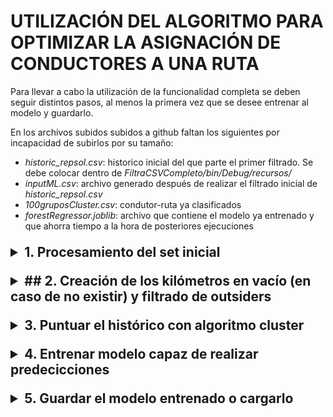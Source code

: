 # UTILIZACIÓN DEL ALGORITMO PARA OPTIMIZAR LA ASIGNACIÓN DE CONDUCTORES A UNA RUTA      
Para llevar a cabo la utilización de la funcionalidad completa se deben seguir distintos pasos, al menos la primera vez que se desee entrenar al modelo y guardarlo.

En los archivos subidos subidos a github faltan los siguientes por incapacidad de subirlos por su tamaño:

- <I>historic_repsol.csv</I>: historico inicial del que parte el primer filtrado. Se debe colocar dentro de <I>FiltraCSVCompleto/bin/Debug/recursos/</I>
- <I>inputML.csv</I>: archivo generado después de realizar el filtrado inicial de <I>historic_repsol.csv</I>
- <I>100gruposCluster.csv</I>: condutor-ruta ya clasificados
- <I>forestRegressor.joblib</I>: archivo que contiene el modelo ya entrenado y que ahorra tiempo a la hora de posteriores ejecuciones

<details>
    <summary style="font-size:1.5em; font-weight:bold; margin-top:1em;">1. Procesamiento del set inicial</summary>
    Se realiza con el proyecto en .NET <I>FiltraCSVCompleto</I> que tarda alrededor de una hora en procesar todo el <I>historic_repsol.csv</I> y generar otro csv (normalmente denominado <I>inputML.csv</I>). Ambos archivos deberán estar en la carpta del proyecto <I>/bin/Debug/recursos/</I>.
</details>

<details>
    <summary style="font-size:1.5em; font-weight:bold; margin-top:1em;">## 2. Creación de los kilómetros en vacío (en caso de no existir) y filtrado de outsiders</summary>
    En caso de no tener los datos de kilómetros en vacío, se deben generar sintéticamente para el posterior modelado. Se necesita el archivo de <I>./recursos/inputML.csv</I> y se genera el archivo <I>./recursos/conKMsVacio.csv</I> y se utiliza el archivo <I>./generarKmsVacio.ipynb</I>. El tiempo de ejecución es breve.
</details>

<details>
    <summary style="font-size:1.5em; font-weight:bold; margin-top:1em;">3. Puntuar el histórico con algoritmo cluster</summary>
    Este archivo consigue generar una puntuación para todas las entradas de <I>./recursos/generaKMsVacio.csv</I> creando un archivo al cual se puede personalizar el nombre (normalmente <I>XgruposCluster.csv</I> siendo <I>X</I> sustituido por el numero de grupos que se han generado (parámetro configurable), por ejemplo, <I>./recursos/100gruposCluster.csv</I>). Además se puede cambiar la ponderación o importancia que tendrá cada característica dentro del modelo. También incluye ciertas visualizaciones de características a las que el ususario debe decidir si visualizarlas por su tiempo de ejecución
</details>

<details>
    <summary style="font-size:1.5em; font-weight:bold; margin-top:1em;">4. Entrenar modelo capaz de realizar predecicciones</summary>
    Este proceso es el entrenamiento final del algoritmo. Se realiza con el archivo <I>./supervisado.ipynb</I> y necesita el archivo previamente genereado, <I>./recursos/100gruposCluster.csv</I> o el nombre asignado. También guarda distintos archivos para su posterior uso sin la necesidad de realizar todo el proceso de entrenamiento:
    <ul>
    <li>Modelo entrenado: personalizable en los parámetros pero será un archivo .joblib. <I>forestRegressor.joblib</I> por ejemplo.</li>
    <li><I>conductores.csv</I>: contiene todos los identificadores de los conductores</li>
    <li>paradasCarga.csv<I></I>: contiene todos los identificadores de las paradas de carga que se han usado en el entrenamiento. Posteriormente se añadirán las coordenadas de cada parada</li>
    <li>paradasDescarga.csv<I></I>: contiene todos los identificadores de las paradas de descarga que se han usado en el entrenamiento. Posteriormente se añadirán las coordenadas de cada parada</li>
    </ul> 
    Además se puede visualizar el rendimiento del modelo en dos situciones:
    <ol>
    <li>Asignando una puntuación a todos los conductores existentes para una ruta concreta. Los kilómetros en vacío para cada conductor son generados aleatoriamente, además incluye valores con los que no ha sido entrenado el algoritmo para ver su rendimiento.</li>
    <li>Analizando como evoluciona la puntuacion de un condutor concreto para una ruta concreta en función de los kilómetros en vacío que debe realizar.</li>
    </ol>
He estado realizando más pruebas con los archivos denominados <I>deep.ipynb</I> y <I>deepSinCodigoInterno.ipynb</I> incluyendo las coordenadas de los puntos de parada y probando redes neuronales en estos casos. También se obtiene un buen rendimiento.
</details>

<details>
    <summary style="font-size:1.5em; font-weight:bold; margin-top:1em;">5. Guardar el modelo entrenado o cargarlo</summary>
</details>

